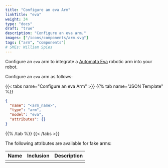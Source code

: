 ```yaml
---
title: "Configure an eva Arm"
linkTitle: "eva"
weight: 34
type: "docs"
draft: "true"
description: "Configure an eva arm."
images: ["/icons/components/arm.svg"]
tags: ["arm", "components"]
# SMEs: William Spies
---
```


Configure an `eva` arm to integrate a [Automata Eva](https://automata.tech/products/hardware/about-eva/) robotic arm into your robot.

Configure an `eva` arm as follows:

{{< tabs name="Configure an eva Arm" >}}
{{% tab name="JSON Template" %}}

```json {class="line-numbers linkable-line-numbers"}
{
  "name": "<arm_name>",
  "type": "arm",
  "model": "eva",
  "attributes": {}
}
```

{{% /tab %}}
{{< /tabs >}}

The following attributes are available for fake arms:

<!-- prettier-ignore -->
| Name | Inclusion | Description |
| ---- | --------- | ----------- |
| | |  |

